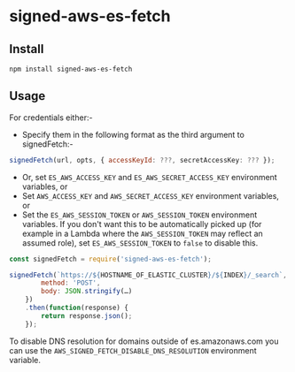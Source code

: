 # signed-aws-es-fetch

## Install

```
npm install signed-aws-es-fetch
```

## Usage

For credentials either:-

- Specify them in the following format as the third argument to signedFetch:-

```js
signedFetch(url, opts, { accessKeyId: ???, secretAccessKey: ??? });
```

- Or, set `ES_AWS_ACCESS_KEY` and `ES_AWS_SECRET_ACCESS_KEY` environment variables, or
- Set `AWS_ACCESS_KEY` and `AWS_SECRET_ACCESS_KEY` environment variables, or
- Set the `ES_AWS_SESSION_TOKEN` or `AWS_SESSION_TOKEN` environment variables. If you don't want this to be automatically picked up (for example in a Lambda where the `AWS_SESSION_TOKEN` may reflect an assumed role), set `ES_AWS_SESSION_TOKEN` to `false` to disable this.

```js
const signedFetch = require('signed-aws-es-fetch');

signedFetch(`https://${HOSTNAME_OF_ELASTIC_CLUSTER}/${INDEX}/_search`, {
		method: 'POST',
		body: JSON.stringify(…)
	})
	.then(function(response) {
		return response.json();
	});
```

To disable DNS resolution for domains outside of es.amazonaws.com you can use the `AWS_SIGNED_FETCH_DISABLE_DNS_RESOLUTION` environment variable.
